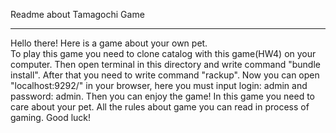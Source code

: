 Readme about Tamagochi Game
__________________________
Hello there! Here is a game about your own pet.  
To play this game you need to clone catalog with this game(HW4) on your computer. Then open terminal
in this directory and write command "bundle install". After that you need to write command
"rackup". Now you can open "localhost:9292/" in your browser, here you must input login: admin and
password: admin. Then you can enjoy the game!
In this game you need to care about your pet. All the rules about game you can read in
process of gaming. Good luck!